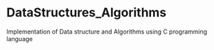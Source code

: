# DataStructures_Algorithms
Implementation of Data structure and Algorithms using C programming language
